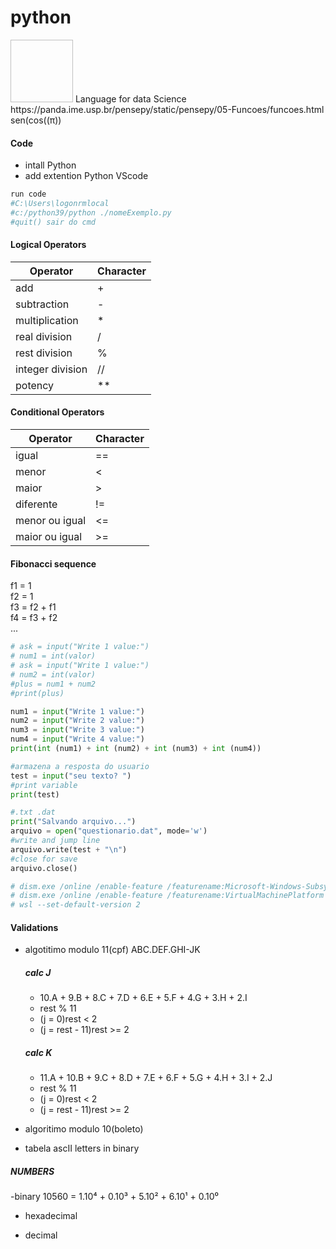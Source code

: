 # python
<img style=" width:100px; height:100px; background-position:660px 46px; background-image: url(./Content/img/python.PNG);"/>
Language for data Science
https://panda.ime.usp.br/pensepy/static/pensepy/05-Funcoes/funcoes.html
sen(cos((π))


#### Code
- intall Python
- add extention Python VScode
```python
run code
#C:\Users\logonrmlocal
#c:/python39/python ./nomeExemplo.py
#quit() sair do cmd
```
#### Logical Operators
| Operator | Character |
| --- | --- |
| add | + |
| subtraction | - |
| multiplication | * |
| real division | / |
| rest division | % |
| integer division | // |
| potency | ** |

#### Conditional Operators
| Operator | Character |
| --- | --- |
| igual | == |
| menor | < |
| maior | > |
| diferente | != |
| menor ou igual | <= |
| maior ou igual | >= |

#### Fibonacci sequence
f1 = 1</br>
f2 = 1</br>
f3 = f2 + f1</br>
f4 = f3 + f2</br>
...</br>

```python
# ask = input("Write 1 value:")
# num1 = int(valor)
# ask = input("Write 1 value:")
# num2 = int(valor)
#plus = num1 + num2
#print(plus)

num1 = input("Write 1 value:")
num2 = input("Write 2 value:")
num3 = input("Write 3 value:")
num4 = input("Write 4 value:")
print(int (num1) + int (num2) + int (num3) + int (num4))
```

```python
#armazena a resposta do usuario
test = input("seu texto? ")
#print variable
print(test)

#.txt .dat
print("Salvando arquivo...")
arquivo = open("questionario.dat", mode='w')
#write and jump line
arquivo.write(test + "\n")
#close for save
arquivo.close()

# dism.exe /online /enable-feature /featurename:Microsoft-Windows-Subsystem-Linux /all /norestart
# dism.exe /online /enable-feature /featurename:VirtualMachinePlatform /all /norestart
# wsl --set-default-version 2
```
#### Validations
- algotitimo modulo 11(cpf)
  ABC.DEF.GHI-JK
  
  ##### calc J
  - 10.A + 9.B + 8.C + 7.D + 6.E + 5.F + 4.G + 3.H + 2.I
  - rest % 11
  - (j = 0)rest < 2
  - (j = rest - 11)rest >= 2
  
  ##### calc K
  - 11.A + 10.B + 9.C + 8.D + 7.E + 6.F + 5.G + 4.H + 3.I + 2.J
  - rest % 11
  - (j = 0)rest < 2
  - (j = rest - 11)rest >= 2
  
  
- algoritimo modulo 10(boleto)
- tabela ascII
  letters in binary
 
 ##### NUMBERS
 -binary
  10560 = 1.10⁴ + 0.10³ + 5.10² + 6.10¹ + 0.10⁰
  
 - hexadecimal

 - decimal

